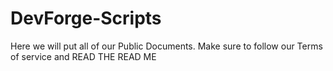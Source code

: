 # DevForge-Scripts
Here we will put all of our Public Documents. Make sure to follow our Terms of service and READ THE READ ME

